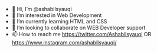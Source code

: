 - 👋 Hi, I’m @ashabilsyauqi
- 👀 I’m interested in Web Development
- 🌱 I’m currently learning HTML and CSS
- 💞️ I’m looking to collaborate on WEB Developer support
- 📫 How to reach me https://twitter.com/Ashabilsyauqi OR https://www.instagram.com/ashabilsyauqi/

<!---
ashabilsyauqi/ashabilsyauqi is a ✨ special ✨ repository because its `README.md` (this file) appears on your GitHub profile.
You can click the Preview link to take a look at your changes.
--->
